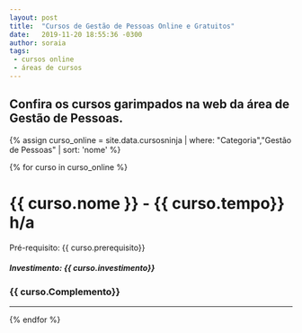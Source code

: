 ```yaml
---
layout: post
title:  "Cursos de Gestão de Pessoas Online e Gratuitos"
date:   2019-11-20 18:55:36 -0300
author: soraia
tags: 
 - cursos online
 - áreas de cursos
---
```



## Confira os cursos garimpados na web da área de Gestão de Pessoas.

 {% assign curso_online = site.data.cursosninja | where: "Categoria","Gestão de Pessoas" | sort: 'nome'  %}

{% for curso in curso_online %}
<h1 class="post-title">{{ curso.nome }} - {{ curso.tempo}} h/a</h1>

<p>Pré-requisito: {{ curso.prerequisito}}</p>

<h5>Investimento: {{ curso.investimento}}</h5>
<h3>{{ curso.Complemento}}</h3>
<hr>

 {% endfor %}      
